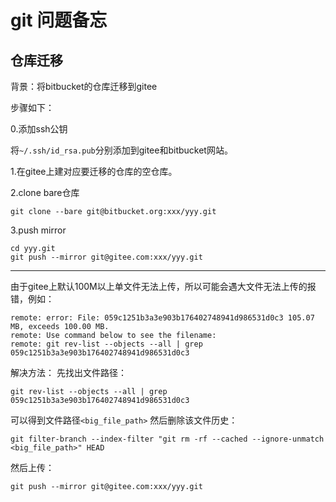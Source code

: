 # git 问题备忘

## 仓库迁移
背景：将bitbucket的仓库迁移到gitee

步骤如下：

0.添加ssh公钥

将`~/.ssh/id_rsa.pub`分别添加到gitee和bitbucket网站。

1.在gitee上建对应要迁移的仓库的空仓库。

2.clone bare仓库
```
git clone --bare git@bitbucket.org:xxx/yyy.git
```

3.push mirror
```
cd yyy.git
git push --mirror git@gitee.com:xxx/yyy.git
```

---

由于gitee上默认100M以上单文件无法上传，所以可能会遇大文件无法上传的报错，例如：
```
remote: error: File: 059c1251b3a3e903b176402748941d986531d0c3 105.07 MB, exceeds 100.00 MB.
remote: Use command below to see the filename:
remote: git rev-list --objects --all | grep 059c1251b3a3e903b176402748941d986531d0c3
```
解决方法：
先找出文件路径：
```
git rev-list --objects --all | grep 059c1251b3a3e903b176402748941d986531d0c3
```
可以得到文件路径`<big_file_path>`
然后删除该文件历史：
```
git filter-branch --index-filter "git rm -rf --cached --ignore-unmatch <big_file_path>" HEAD
```
然后上传：
```
git push --mirror git@gitee.com:xxx/yyy.git
```